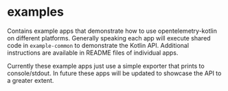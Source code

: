 # examples

Contains example apps that demonstrate how to use opentelemetry-kotlin on different platforms.
Generally speaking each app will execute shared code in `example-common` to demonstrate the Kotlin
API.
Additional instructions are available in README files of individual apps.

Currently these example apps just use a simple exporter that prints to console/stdout. In future
these apps will be updated to showcase the API to a greater extent.
